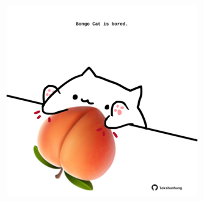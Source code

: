 <!-- built at 08/10/2021, 14:03:07 UTC -->
<p align="center">
  <img width="500" height="500" src="./ReadmeImage.svg">
</p>
